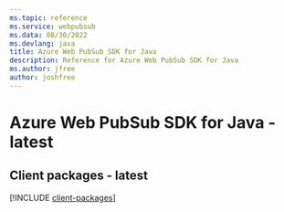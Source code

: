 ```yaml
---
ms.topic: reference
ms.service: webpubsub
ms.data: 08/30/2022
ms.devlang: java
title: Azure Web PubSub SDK for Java
description: Reference for Azure Web PubSub SDK for Java
ms.author: jfree
author: joshfree
---
```

# Azure Web PubSub SDK for Java - latest

## Client packages - latest
[!INCLUDE [client-packages](web-pubsub-client-index.md)]